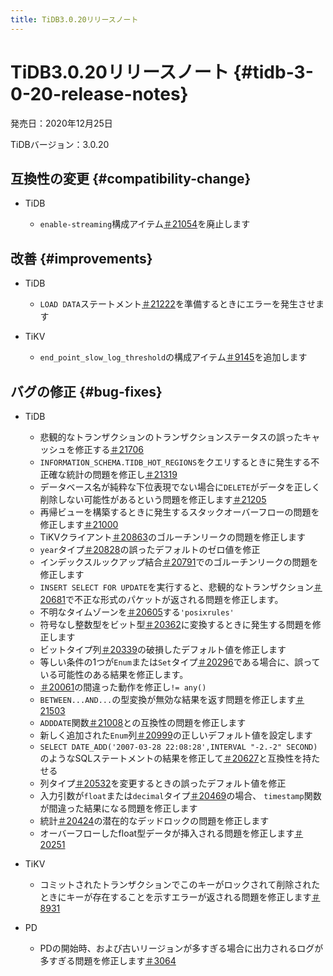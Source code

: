 ```yaml
---
title: TiDB3.0.20リリースノート
---
```


# TiDB3.0.20リリースノート {#tidb-3-0-20-release-notes}

発売日：2020年12月25日

TiDBバージョン：3.0.20

## 互換性の変更 {#compatibility-change}

-   TiDB

    -   `enable-streaming`構成アイテム[＃21054](https://github.com/pingcap/tidb/pull/21054)を廃止します

## 改善 {#improvements}

-   TiDB

    -   `LOAD DATA`ステートメント[＃21222](https://github.com/pingcap/tidb/pull/21222)を準備するときにエラーを発生させます

-   TiKV

    -   `end_point_slow_log_threshold`の構成アイテム[＃9145](https://github.com/tikv/tikv/pull/9145)を追加します

## バグの修正 {#bug-fixes}

-   TiDB

    -   悲観的なトランザクションのトランザクションステータスの誤ったキャッシュを修正する[＃21706](https://github.com/pingcap/tidb/pull/21706)
    -   `INFORMATION_SCHEMA.TIDB_HOT_REGIONS`をクエリするときに発生する不正確な統計の問題を修正し[＃21319](https://github.com/pingcap/tidb/pull/21319)
    -   データベース名が純粋な下位表現でない場合に`DELETE`がデータを正しく削除しない可能性があるという問題を修正します[＃21205](https://github.com/pingcap/tidb/pull/21205)
    -   再帰ビューを構築するときに発生するスタックオーバーフローの問題を修正します[＃21000](https://github.com/pingcap/tidb/pull/21000)
    -   TiKVクライアント[＃20863](https://github.com/pingcap/tidb/pull/20863)のゴルーチンリークの問題を修正します
    -   `year`タイプ[＃20828](https://github.com/pingcap/tidb/pull/20828)の誤ったデフォルトのゼロ値を修正
    -   インデックスルックアップ結合[＃20791](https://github.com/pingcap/tidb/pull/20791)でのゴルーチンリークの問題を修正します
    -   `INSERT SELECT FOR UPDATE`を実行すると、悲観的なトランザクション[＃20681](https://github.com/pingcap/tidb/pull/20681)で不正な形式のパケットが返される問題を修正します。
    -   不明なタイムゾーンを[＃20605](https://github.com/pingcap/tidb/pull/20605)する`'posixrules'`
    -   符号なし整数型をビット型[＃20362](https://github.com/pingcap/tidb/pull/20362)に変換するときに発生する問題を修正します
    -   ビットタイプ列[＃20339](https://github.com/pingcap/tidb/pull/20339)の破損したデフォルト値を修正します
    -   等しい条件の1つが`Enum`または`Set`タイプ[＃20296](https://github.com/pingcap/tidb/pull/20296)である場合に、誤っている可能性のある結果を修正します。
    -   [＃20061](https://github.com/pingcap/tidb/pull/20061)の間違った動作を修正し`!= any()`
    -   `BETWEEN...AND...`の型変換が無効な結果を返す問題を修正します[＃21503](https://github.com/pingcap/tidb/pull/21503)
    -   `ADDDATE`関数[＃21008](https://github.com/pingcap/tidb/pull/21008)との互換性の問題を修正します
    -   新しく追加された`Enum`列[＃20999](https://github.com/pingcap/tidb/pull/20999)の正しいデフォルト値を設定します
    -   `SELECT DATE_ADD('2007-03-28 22:08:28',INTERVAL "-2.-2" SECOND)`のようなSQLステートメントの結果を修正して[＃20627](https://github.com/pingcap/tidb/pull/20627)と互換性を持たせる
    -   列タイプ[＃20532](https://github.com/pingcap/tidb/pull/20532)を変更するときの誤ったデフォルト値を修正
    -   入力引数が`float`または`decimal`タイプ[＃20469](https://github.com/pingcap/tidb/pull/20469)の場合、 `timestamp`関数が間違った結果になる問題を修正します
    -   統計[＃20424](https://github.com/pingcap/tidb/pull/20424)の潜在的なデッドロックの問題を修正します
    -   オーバーフローしたfloat型データが挿入される問題を修正します[＃20251](https://github.com/pingcap/tidb/pull/20251)

-   TiKV

    -   コミットされたトランザクションでこのキーがロックされて削除されたときにキーが存在することを示すエラーが返される問題を修正します[＃8931](https://github.com/tikv/tikv/pull/8931)

-   PD

    -   PDの開始時、および古いリージョンが多すぎる場合に出力されるログが多すぎる問題を修正します[＃3064](https://github.com/pingcap/pd/pull/3064)
